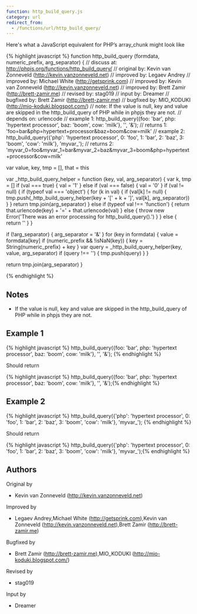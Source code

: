 ```yaml
---
function: http_build_query.js
category: url
redirect_from:
  - /functions/url/http_build_query/
---
```


<!-- WARNING! This file is auto generated by `npm run web:inject`, do not edit by hand -->

Here's what a JavaScript equivalent for PHP’s array_chunk might look like

{% highlight javascript %}
function http_build_query (formdata, numeric_prefix, arg_separator) {
  //  discuss at: http://phpjs.org/functions/http_build_query/
  // original by: Kevin van Zonneveld (http://kevin.vanzonneveld.net)
  // improved by: Legaev Andrey
  // improved by: Michael White (http://getsprink.com)
  // improved by: Kevin van Zonneveld (http://kevin.vanzonneveld.net)
  // improved by: Brett Zamir (http://brett-zamir.me)
  //  revised by: stag019
  //    input by: Dreamer
  // bugfixed by: Brett Zamir (http://brett-zamir.me)
  // bugfixed by: MIO_KODUKI (http://mio-koduki.blogspot.com/)
  //        note: If the value is null, key and value are skipped in the http_build_query of PHP while in phpjs they are not.
  //  depends on: urlencode
  //   example 1: http_build_query({foo: 'bar', php: 'hypertext processor', baz: 'boom', cow: 'milk'}, '', '&amp;');
  //   returns 1: 'foo=bar&amp;php=hypertext+processor&amp;baz=boom&amp;cow=milk'
  //   example 2: http_build_query({'php': 'hypertext processor', 0: 'foo', 1: 'bar', 2: 'baz', 3: 'boom', 'cow': 'milk'}, 'myvar_');
  //   returns 2: 'myvar_0=foo&myvar_1=bar&myvar_2=baz&myvar_3=boom&php=hypertext+processor&cow=milk'

  var value, key, tmp = [],
    that = this

  var _http_build_query_helper = function (key, val, arg_separator) {
    var k, tmp = []
    if (val === true) {
      val = '1'
    } else if (val === false) {
      val = '0'
    }
    if (val != null) {
      if (typeof val === 'object') {
        for (k in val) {
          if (val[k] != null) {
            tmp.push(_http_build_query_helper(key + '[' + k + ']', val[k], arg_separator))
          }
        }
        return tmp.join(arg_separator)
      } else if (typeof val !== 'function') {
        return that.urlencode(key) + '=' + that.urlencode(val)
      } else {
        throw new Error('There was an error processing for http_build_query().')
      }
    } else {
      return ''
    }
  }

  if (!arg_separator) {
    arg_separator = '&'
  }
  for (key in formdata) {
    value = formdata[key]
    if (numeric_prefix && !isNaN(key)) {
      key = String(numeric_prefix) + key
    }
    var query = _http_build_query_helper(key, value, arg_separator)
    if (query !== '') {
      tmp.push(query)
    }
  }

  return tmp.join(arg_separator)
}

{% endhighlight %}

## Notes
- If the value is null, key and value are skipped in the http_build_query of PHP while in phpjs they are not.

## Example 1

{% highlight javascript %}
http_build_query({foo: 'bar', php: 'hypertext processor', baz: 'boom', cow: 'milk'}, '', '&amp;');
{% endhighlight %}

Should return

{% highlight javascript %}
http_build_query({foo: 'bar', php: 'hypertext processor', baz: 'boom', cow: 'milk'}, '', '&amp;');{% endhighlight %}

## Example 2

{% highlight javascript %}
http_build_query({'php': 'hypertext processor', 0: 'foo', 1: 'bar', 2: 'baz', 3: 'boom', 'cow': 'milk'}, 'myvar_');
{% endhighlight %}

Should return

{% highlight javascript %}
http_build_query({'php': 'hypertext processor', 0: 'foo', 1: 'bar', 2: 'baz', 3: 'boom', 'cow': 'milk'}, 'myvar_');{% endhighlight %}


## Authors


Original by

- Kevin van Zonneveld (http://kevin.vanzonneveld.net)


Improved by

- Legaev Andrey,Michael White (http://getsprink.com),Kevin van Zonneveld (http://kevin.vanzonneveld.net),Brett Zamir (http://brett-zamir.me)


Bugfixed by

- Brett Zamir (http://brett-zamir.me),MIO_KODUKI (http://mio-koduki.blogspot.com/)


Revised by

- stag019


Input by

- Dreamer

